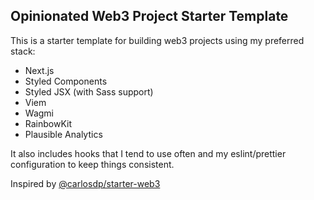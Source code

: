 ## Opinionated Web3 Project Starter Template

This is a starter template for building web3 projects using my preferred stack:

- Next.js
- Styled Components
- Styled JSX (with Sass support)
- Viem
- Wagmi
- RainbowKit
- Plausible Analytics

It also includes hooks that I tend to use often and my eslint/prettier configuration to keep things consistent.

Inspired by [@carlosdp/starter-web3](https://github.com/carlosdp/starter-web3)
